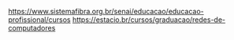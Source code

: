 https://www.sistemafibra.org.br/senai/educacao/educacao-profissional/cursos
https://estacio.br/cursos/graduacao/redes-de-computadores
